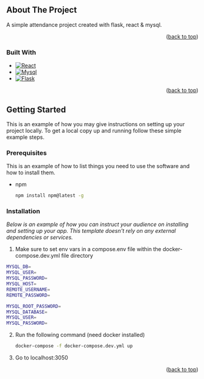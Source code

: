 <!-- ABOUT THE PROJECT -->

## About The Project

A simple attendance project created with flask, react & mysql.

<p align="right">(<a href="#readme-top">back to top</a>)</p>

### Built With

- [![React][react.js]][react-url]
- [![Mysql][mysql.dev]][mysql-url]
- [![Flask][flask.dev]][flask-url]

<p align="right">(<a href="#readme-top">back to top</a>)</p>

<!-- GETTING STARTED -->

## Getting Started

This is an example of how you may give instructions on setting up your project locally.
To get a local copy up and running follow these simple example steps.

### Prerequisites

This is an example of how to list things you need to use the software and how to install them.

- npm
  ```sh
  npm install npm@latest -g
  ```

### Installation

_Below is an example of how you can instruct your audience on installing and setting up your app. This template doesn't rely on any external dependencies or services._

1. Make sure to set env vars in a compose.env file within the docker-compose.dev.yml file directory

```sh
MYSQL_DB=
MYSQL_USER=
MYSQL_PASSWORD=
MYSQL_HOST=
REMOTE_USERNAME=
REMOTE_PASSWORD=

MYSQL_ROOT_PASSWORD=
MYSQL_DATABASE=
MYSQL_USER=
MYSQL_PASSWORD=
```

2. Run the following command (need docker installed)
   ```sh
   docker-compose -f docker-compose.dev.yml up
   ```
3. Go to localhost:3050

<p align="right">(<a href="#readme-top">back to top</a>)</p>

[mysql.dev]: https://img.shields.io/badge/Mysql-DD0031?style=for-the-badge&logo=mysql&logoColor=white
[mysql-url]: https://www.mysql.com/
[react.js]: https://img.shields.io/badge/React-20232A?style=for-the-badge&logo=react&logoColor=61DAFB
[react-url]: https://reactjs.org/
[flask.dev]: https://img.shields.io/badge/Flask-563D7C?style=for-the-badge&logo=flask&logoColor=white
[flask-url]: https://flask.palletsprojects.com/en/2.2.x/
